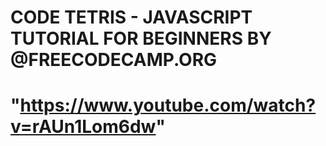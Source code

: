 # CODE TETRIS - JAVASCRIPT TUTORIAL FOR BEGINNERS BY @FREECODECAMP.ORG 
# "https://www.youtube.com/watch?v=rAUn1Lom6dw"